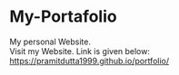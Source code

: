 # My-Portafolio
My personal Website.<br>
Visit my Website. Link is given below:<br>
https://pramitdutta1999.github.io/portfolio/
